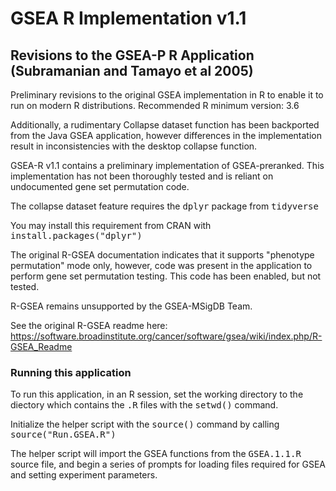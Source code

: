 # GSEA R Implementation v1.1
## Revisions to the GSEA-P R Application (Subramanian and Tamayo et al 2005)

Preliminary revisions to the original GSEA implementation in R to enable it to run on modern R distributions.
Recommended R minimum version: 3.6

Additionally, a rudimentary Collapse dataset function has been backported from the Java GSEA application, however differences in the implementation result in inconsistencies with the desktop collapse function.

GSEA-R v1.1 contains a preliminary implementation of GSEA-preranked. This implementation has not been thoroughly tested and is reliant on undocumented gene set permutation code.

The collapse dataset feature requires the <tt>dplyr</tt> package from <tt>tidyverse</tt>

You may install this requirement from CRAN with <tt>install.packages("dplyr")</tt>

The original R-GSEA documentation indicates that it supports "phenotype permutation" mode only, however, code was present in the application to perform gene set permutation testing. This code has been enabled, but not tested.

R-GSEA remains unsupported by the GSEA-MSigDB Team.

See the original R-GSEA readme here: https://software.broadinstitute.org/cancer/software/gsea/wiki/index.php/R-GSEA_Readme

### Running this application
To run this application, in an R session, set the working directory to the diectory which contains the <tt>.R</tt> files with the <tt>setwd()</tt> command.

Initialize the helper script with the <tt>source()</tt> command by calling <tt>source("Run.GSEA.R")</tt>

The helper script will import the GSEA functions from the <tt>GSEA.1.1.R</tt> source file, and begin a series of prompts for loading files required for GSEA and setting experiment parameters.
